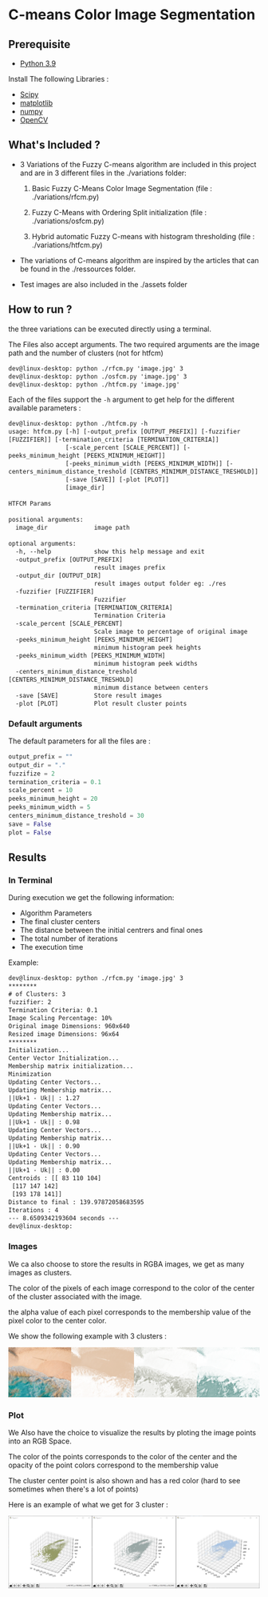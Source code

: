 # C-means Color Image Segmentation

## Prerequisite
- [Python 3.9](https://www.python.org/downloads/release/python-390/)

Install The following Libraries :
- [Scipy](https://pypi.org/project/scipy/)
- [matplotlib](https://pypi.org/project/matplotlib/)
- [numpy](https://pypi.org/project/numpy/)
- [OpenCV](https://pypi.org/project/opencv-python/)

## What's Included ?
- 3 Variations of the Fuzzy C-means algorithm are included in this project and are in 3 different files in the ./variations folder:
  1. Basic Fuzzy C-Means Color Image Segmentation (file : ./variations/rfcm.py)
   
  2. Fuzzy C-Means with Ordering Split initialization  (file : ./variations/osfcm.py)
   
  3. Hybrid automatic Fuzzy C-means with histogram thresholding (file : ./variations/htfcm.py)
   
- The variations of C-means algorithm are inspired by the articles that can be found in the ./ressources folder.

- Test images are also included in the ./assets folder

## How to run ?
the three variations can be executed directly using a terminal.

The Files also accept arguments. The two required arguments are the image path and the number of clusters (not for htfcm)
```
dev@linux-desktop: python ./rfcm.py 'image.jpg' 3
dev@linux-desktop: python ./osfcm.py 'image.jpg' 3
dev@linux-desktop: python ./htfcm.py 'image.jpg'
```
Each of the files support the ```-h``` argument to get help for the different available parameters :
```
dev@linux-desktop: python ./htfcm.py -h
usage: htfcm.py [-h] [-output_prefix [OUTPUT_PREFIX]] [-fuzzifier [FUZZIFIER]] [-termination_criteria [TERMINATION_CRITERIA]]
                [-scale_percent [SCALE_PERCENT]] [-peeks_minimum_height [PEEKS_MINIMUM_HEIGHT]]
                [-peeks_minimum_width [PEEKS_MINIMUM_WIDTH]] [-centers_minimum_distance_treshold [CENTERS_MINIMUM_DISTANCE_TRESHOLD]]
                [-save [SAVE]] [-plot [PLOT]]
                [image_dir]

HTFCM Params

positional arguments:
  image_dir             image path

optional arguments:
  -h, --help            show this help message and exit
  -output_prefix [OUTPUT_PREFIX]
                        result images prefix
  -output_dir [OUTPUT_DIR]
                        result images output folder eg: ./res
  -fuzzifier [FUZZIFIER]
                        Fuzzifier
  -termination_criteria [TERMINATION_CRITERIA]
                        Termination Criteria
  -scale_percent [SCALE_PERCENT]
                        Scale image to percentage of original image
  -peeks_minimum_height [PEEKS_MINIMUM_HEIGHT]
                        minimum histogram peek heights
  -peeks_minimum_width [PEEKS_MINIMUM_WIDTH]
                        minimum histogram peek widths
  -centers_minimum_distance_treshold [CENTERS_MINIMUM_DISTANCE_TRESHOLD]
                        minimum distance between centers
  -save [SAVE]          Store result images
  -plot [PLOT]          Plot result cluster points
```
### Default arguments
The default parameters for all the files are :
```python
output_prefix = ""
output_dir = "."
fuzzifize = 2
termination_criteria = 0.1
scale_percent = 10
peeks_minimum_height = 20
peeks_minimum_width = 5
centers_minimum_distance_treshold = 30
save = False
plot = False
```
## Results
### In Terminal
During execution we get the following information:
- Algorithm Parameters
- The final cluster centers
- The distance between the initial centrers and final ones
- The total number of iterations
- The execution time

Example:
```
dev@linux-desktop: python ./rfcm.py 'image.jpg' 3
********
# of Clusters: 3
fuzzifier: 2
Termination Criteria: 0.1
Image Scaling Percentage: 10%
Original image Dimensions: 960x640
Resized image Dimensions: 96x64
********
Initialization...
Center Vector Initialization...
Membership matrix initialization...
Minimization
Updating Center Vectors...
Updating Membership matrix...
||Uk+1 - Uk|| : 1.27
Updating Center Vectors...
Updating Membership matrix...
||Uk+1 - Uk|| : 0.98
Updating Center Vectors...
Updating Membership matrix...
||Uk+1 - Uk|| : 0.90
Updating Center Vectors...
Updating Membership matrix...
||Uk+1 - Uk|| : 0.00
Centroids : [[ 83 110 104]
 [117 147 142]
 [193 178 141]]
Distance to final : 139.97872058683595
Iterations : 4
--- 8.6509342193604 seconds ---
dev@linux-desktop:
```
### Images
We ca also choose to store the results in RGBA images, we get as many images as clusters.

The color of the pixels of each image correspond to the color of the center of the cluster associated with the image. 

the alpha value of each pixel corresponds to the membership value of the pixel color to the center color.

We show the following example with 3 clusters :

![alt text](./results/md_example_img.svg "Resulting Images")


### Plot
We Also have the choice to visualize the results by ploting the image points into an RGB Space.

The color of the points corresponds to the color of the center and the opacity of the point colors correspond to the membership value

The cluster center point is also shown and has a red color (hard to see sometimes when there's a lot of points)

Here is an example of what we get for 3 cluster :

![alt text](./results/md_example_plot.svg "Resulting Images")